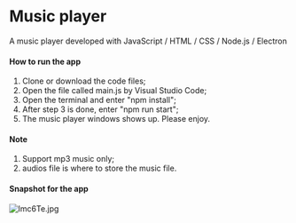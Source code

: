 # Music player
A music player developed with JavaScript / HTML / CSS / Node.js / Electron

#### How to run the app
1. Clone or download the code files;
2. Open the file called main.js by Visual Studio Code;
3. Open the terminal and enter "npm install";
4. After step 3 is done, enter "npm run start";
5. The music player windows shows up. Please enjoy.

#### Note
1. Support mp3 music only;
2. audios file is where to store the music file.

#### Snapshot for the app
![Imc6Te.jpg](https://s3.jpg.cm/2021/09/29/Imc6Te.jpg)
